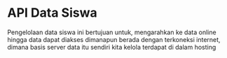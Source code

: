 # API Data Siswa
Pengelolaan data siswa ini bertujuan untuk, mengarahkan ke data online hingga data dapat diakses dimanapun berada dengan terkoneksi internet, dimana basis server data itu sendiri kita kelola terdapat di dalam hosting
